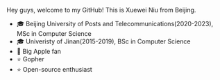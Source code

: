 Hey guys, welcome to my GitHub! This is Xuewei Niu from Beijing.

- 🎓 Beijing University of Posts and Telecommunications(2020-2023), MSc in Computer Science
- 🎓 Univeristy of Jinan(2015-2019), BSc in Computer Science
- 📱 Big Apple fan
- ⭐️ Gopher
- ⭐️ Open-source enthusiast
